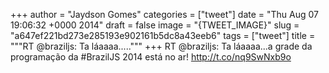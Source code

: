 
+++
author = "Jaydson Gomes"
categories = ["tweet"]
date = "Thu Aug 07 19:06:32 +0000 2014"
draft = false
image = "{TWEET_IMAGE}"
slug = "a647ef221bd273e285193e902161b5dc8a43eeb6"
tags = ["tweet"]
title = """RT @braziljs: Ta láaaaa....."""
+++
RT @braziljs: Ta láaaaa...a grade da programação da #BrazilJS 2014 está no ar! http://t.co/nq9SwNxb9o
